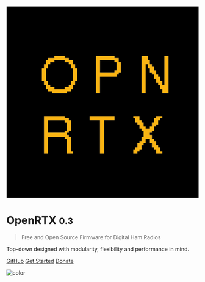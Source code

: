 <!-- _coverpage.md -->

![logo](_media/openrtx_logo.svg)

# OpenRTX <small>0.3</small>

> Free and Open Source Firmware for Digital Ham Radios

Top-down designed with modularity, flexibility and performance in mind.

[GitHub](https://github.com/OpenRTX/OpenRTX/)
[Get Started](#the-openrtx-project)
[Donate](https://liberapay.com/OpenRTX/donate)

![color](#000000)
